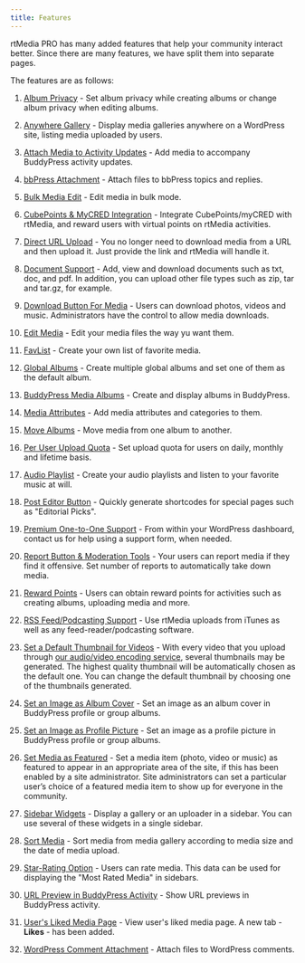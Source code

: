 ```yaml
---
title: Features
---
```


rtMedia PRO has many added features that help your community interact better. Since there are many features, we have split them into separate pages.

The features are as follows:

1. [Album Privacy](/rtmedia/addons/rtmedia-pro/features/album-privacy) - Set album privacy while creating albums or change album privacy when editing albums.

2. [Anywhere Gallery](/rtmedia/addons/rtmedia-pro/features/anywhere-gallery/) - Display media galleries anywhere on a WordPress site, listing media uploaded by users.

3. [Attach Media to Activity Updates](/rtmedia/addons/rtmedia-pro/features/attach-media-to-activity-updates/) - Add media to accompany BuddyPress activity updates. 	

4. [bbPress Attachment](/rtmedia/addons/rtmedia-pro/features/bbpress-attachment/) - Attach files to bbPress topics and replies.

5. [Bulk Media Edit](/rtmedia/addons/rtmedia-pro/features/bulk-media-edit/) - Edit media in bulk mode.

6. [CubePoints & MyCRED Integration](/rtmedia/addons/rtmedia-pro/features/cubepoints-mycred-integration) - Integrate CubePoints/myCRED with rtMedia, and reward users with virtual points on rtMedia activities.

7. [Direct URL Upload](/rtmedia/addons/rtmedia-pro/features/direct-url-upload/) - You no longer need to download media from a URL and then upload it. Just provide the link and rtMedia will handle it.

8. [Document Support](/rtmedia/addons/rtmedia-pro/features/document-support) - Add, view and download documents such as txt, doc, and pdf. In addition, you can upload other file types such as zip, tar and tar.gz, for example.

9. [Download Button For Media](/rtmedia/addons/rtmedia-pro/features/download-button-media/) - Users can download photos, videos and music. Administrators have the control to allow media downloads.

10. [Edit Media](/rtmedia/addons/rtmedia-pro/features/edit-media/) - Edit your media files the way yu want them.

11. [FavList](/rtmedia/addons/rtmedia-pro/features/favlist) - Create your own list of favorite media.

12. [Global Albums](/rtmedia/addons/rtmedia-pro/features/global-albums) - Create multiple global albums and set one of them as the default album.

13. [BuddyPress Media Albums](/rtmedia/addons/rtmedia-pro/features/media-albums-buddypress/) - Create and display albums in BuddyPress.

14. [Media Attributes](/rtmedia/addons/rtmedia-pro/features/media-attributes/) - Add media attributes and categories to them.

15. [Move Albums](/rtmedia/addons/rtmedia-pro/features/move-media-albums) - Move media from one album to another.

16. [Per User Upload Quota](/rtmedia/addons/rtmedia-pro/features/per-user-upload-quota/) - Set upload quota for users on daily, monthly and lifetime basis.

17. [Audio Playlist](/rtmedia/addons/rtmedia-pro/features/playlists-audio/) - Create your audio playlists and listen to your favorite music at will.

18. [Post Editor Button](/rtmedia/addons/rtmedia-pro/features/post-editor-button) - Quickly generate shortcodes for special pages such as "Editorial Picks".
	
19. [Premium One-to-One Support](/rtmedia/addons/rtmedia-pro/features/premium-one-one-support) - From within your WordPress dashboard, contact us for help using a support form, when needed. 

20. [Report Button & Moderation Tools](/rtmedia/addons/rtmedia-pro/features/report-button-moderation-tools) - Your users can report media if they find it offensive. Set number of reports to automatically take down media.

21. [Reward Points](/rtmedia/addons/rtmedia-pro/features/reward-points/) - Users can obtain reward points for activities such as creating albums, uploading media and more.

22. [RSS Feed/Podcasting Support](/rtmedia/addons/rtmedia-pro/features/rss-feedpodcasting-support/) - Use rtMedia uploads from iTunes as well as any feed-reader/podcasting software.

23. [Set a Default Thumbnail for Videos](/rtmedia/addons/rtmedia-pro/features/set-a-default-thumbnail-for-videos/) - With every video that you upload through [our audio/video encoding service](https://rtcamp.com/rtmedia/addons/audio-video-encoding-service/), several thumbnails may be generated. The highest quality thumbnail will be automatically chosen as the default one. You can change the default thumbnail by choosing one of the thumbnails generated.

24. [Set an Image as Album Cover](/rtmedia/addons/rtmedia-pro/features/set-image-as-album-cover/) - Set an image as an album cover in BuddyPress profile or group albums.

25. [Set an Image as Profile Picture](/rtmedia/addons/rtmedia-pro/features/set-image-as-profile-picture/) - Set an image as a profile picture in BuddyPress profile or group albums.

26. [Set Media as Featured](/rtmedia/addons/rtmedia-pro/features/set-media-featured/) - Set a media item (photo, video or music) as featured to appear in an appropriate area of the site, if this has been enabled by a site administrator. Site administrators can set a particular user’s choice of a featured media item to show up for everyone in the community.

27. [Sidebar Widgets](/rtmedia/addons/rtmedia-pro/features/sidebar-widgets/) - Display a gallery or an uploader in a sidebar. You can use several of these widgets in a single sidebar.

28. [Sort Media](/rtmedia/addons/rtmedia-pro/features/sort-media/) - Sort media from media gallery according to media size and the date of media upload.

29. [Star-Rating Option](/rtmedia/addons/rtmedia-pro/features/star-ratings/) - Users can rate media. This data can be used for displaying the "Most Rated Media" in sidebars.

30. [URL Preview in BuddyPress Activity](/rtmedia/addons/rtmedia-pro/features/url-preview-buddypress-activity/) - Show URL previews in BuddyPress activity.

31. [User's Liked Media Page](/rtmedia/addons/rtmedia-pro/features/users-liked-media-page/) - View user's liked media page. A new tab - **Likes** - has been added.

32.  [WordPress Comment Attachment](/rtmedia/addons/rtmedia-pro/features/wordpress-comment-attachment) - Attach files to WordPress comments.
